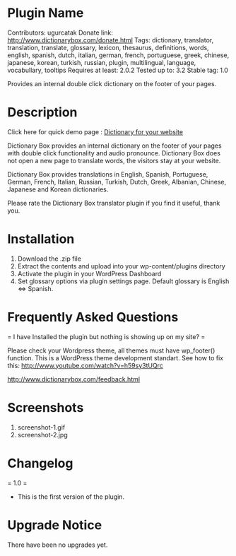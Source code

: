 # Plugin Name

Contributors: ugurcatak
Donate link: http://www.dictionarybox.com/donate.html
Tags: dictionary, translator, translation, translate, glossary, lexicon, thesaurus, definitions, words, english, spanish, dutch, italian, german, french, portuguese, greek, chinese, japanese, korean, turkish, russian, plugin, multilingual, language, vocabullary, tooltips
Requires at least: 2.0.2
Tested up to: 3.2
Stable tag: 1.0

Provides an internal double click dictionary on the footer of your pages.

# Description

Click here for quick demo page : [Dictionary for your website](http://www.dictionarybox.com/) 

Dictionary Box provides an internal dictionary on the footer of your pages with double click functionality and audio pronounce. Dictionary Box does not open a new page to translate words, the visitors stay at your website.

Dictionary Box provides translations in English, Spanish, Portuguese, German, French, Italian, Russian, Turkish, Dutch, Greek, Albanian, Chinese, Japanese and Korean dictionaries.

Please rate the Dictionary Box translator plugin if you find it useful, thank you.

# Installation

1. Download the .zip file
2. Extract the contents and upload into your wp-content/plugins directory
3. Activate the plugin in your WordPress Dashboard
4. Set glossary options via plugin settings page. Default glossary is English &hArr; Spanish.
   
# Frequently Asked Questions

= I have Installed the plugin but nothing is showing up on my site? =

Please check your Wordpress theme, all themes must have wp_footer() function. This is a WordPress theme development standart. See how to fix this: http://www.youtube.com/watch?v=h59sy3tUQrc

http://www.dictionarybox.com/feedback.html

# Screenshots

1. screenshot-1.gif
2. screenshot-2.jpg

# Changelog

= 1.0 =
* This is the first version of the plugin.

# Upgrade Notice
There have been no upgrades yet.
